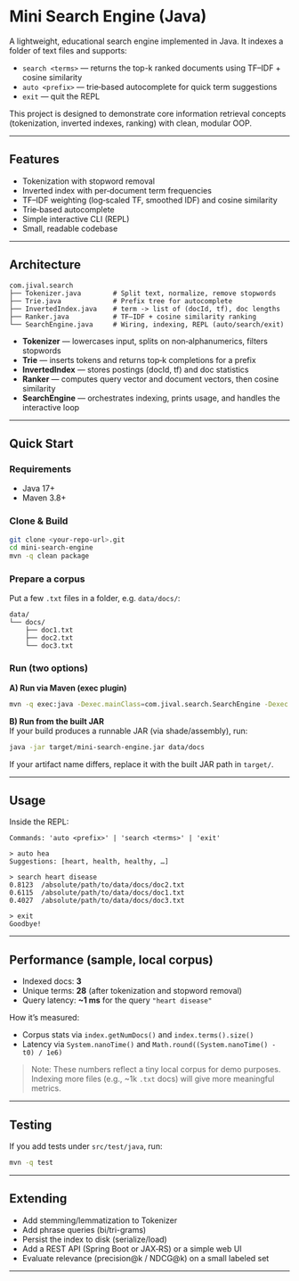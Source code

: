 # Mini Search Engine (Java)

A lightweight, educational search engine implemented in Java. It indexes a folder of text files and supports:

- `search <terms>` — returns the top-k ranked documents using TF–IDF + cosine similarity
- `auto <prefix>` — trie‑based autocomplete for quick term suggestions
- `exit` — quit the REPL

This project is designed to demonstrate core information retrieval concepts (tokenization, inverted indexes, ranking) with clean, modular OOP.

---

## Features

- Tokenization with stopword removal
- Inverted index with per‑document term frequencies
- TF–IDF weighting (log‑scaled TF, smoothed IDF) and cosine similarity
- Trie‑based autocomplete
- Simple interactive CLI (REPL)
- Small, readable codebase

---

## Architecture

```
com.jival.search
├── Tokenizer.java        # Split text, normalize, remove stopwords
├── Trie.java             # Prefix tree for autocomplete
├── InvertedIndex.java    # term -> list of (docId, tf), doc lengths
├── Ranker.java           # TF–IDF + cosine similarity ranking
└── SearchEngine.java     # Wiring, indexing, REPL (auto/search/exit)
```

- **Tokenizer** — lowercases input, splits on non‑alphanumerics, filters stopwords
- **Trie** — inserts tokens and returns top‑k completions for a prefix
- **InvertedIndex** — stores postings (docId, tf) and doc statistics
- **Ranker** — computes query vector and document vectors, then cosine similarity
- **SearchEngine** — orchestrates indexing, prints usage, and handles the interactive loop

---

## Quick Start

### Requirements
- Java 17+
- Maven 3.8+

### Clone & Build
```bash
git clone <your-repo-url>.git
cd mini-search-engine
mvn -q clean package
```

### Prepare a corpus
Put a few `.txt` files in a folder, e.g. `data/docs/`:
```
data/
└── docs/
    ├── doc1.txt
    ├── doc2.txt
    └── doc3.txt
```

### Run (two options)

**A) Run via Maven (exec plugin)**
```bash
mvn -q exec:java -Dexec.mainClass=com.jival.search.SearchEngine -Dexec.args="data/docs"
```

**B) Run from the built JAR**  
If your build produces a runnable JAR (via shade/assembly), run:
```bash
java -jar target/mini-search-engine.jar data/docs
```
If your artifact name differs, replace it with the built JAR path in `target/`.

---

## Usage

Inside the REPL:
```
Commands: 'auto <prefix>' | 'search <terms>' | 'exit'

> auto hea
Suggestions: [heart, health, healthy, …]

> search heart disease
0.8123  /absolute/path/to/data/docs/doc2.txt
0.6115  /absolute/path/to/data/docs/doc1.txt
0.4027  /absolute/path/to/data/docs/doc3.txt

> exit
Goodbye!
```

---

## Performance (sample, local corpus)

- Indexed docs: **3**
- Unique terms: **28** (after tokenization and stopword removal)
- Query latency: **~1 ms** for the query `"heart disease"`

How it’s measured:
- Corpus stats via `index.getNumDocs()` and `index.terms().size()`
- Latency via `System.nanoTime()` and `Math.round((System.nanoTime() - t0) / 1e6)`

> Note: These numbers reflect a tiny local corpus for demo purposes. Indexing more files (e.g., ~1k `.txt` docs) will give more meaningful metrics.

---

## Testing

If you add tests under `src/test/java`, run:
```bash
mvn -q test
```

---

## Extending

- Add stemming/lemmatization to Tokenizer
- Add phrase queries (bi/tri-grams)
- Persist the index to disk (serialize/load)
- Add a REST API (Spring Boot or JAX‑RS) or a simple web UI
- Evaluate relevance (precision@k / NDCG@k) on a small labeled set

---


